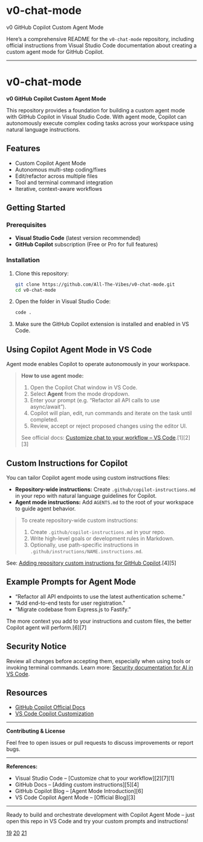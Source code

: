 # v0-chat-mode
v0 GitHub Copilot Custom Agent Mode

Here’s a comprehensive README for the `v0-chat-mode` repository, including official instructions from Visual Studio Code documentation about creating a custom agent mode for GitHub Copilot.

***

# v0-chat-mode

**v0 GitHub Copilot Custom Agent Mode**

This repository provides a foundation for building a custom agent mode with GitHub Copilot in Visual Studio Code. With agent mode, Copilot can autonomously execute complex coding tasks across your workspace using natural language instructions.

## Features

- Custom Copilot Agent Mode
- Autonomous multi-step coding/fixes
- Edit/refactor across multiple files
- Tool and terminal command integration
- Iterative, context-aware workflows

## Getting Started

### Prerequisites

- **Visual Studio Code** (latest version recommended)
- **GitHub Copilot** subscription (Free or Pro for full features)

### Installation

1. Clone this repository:
    ```bash
    git clone https://github.com/All-The-Vibes/v0-chat-mode.git
    cd v0-chat-mode
    ```

2. Open the folder in Visual Studio Code:
    ```bash
    code .
    ```

3. Make sure the GitHub Copilot extension is installed and enabled in VS Code.

## Using Copilot Agent Mode in VS Code

Agent mode enables Copilot to operate autonomously in your workspace.

> **How to use agent mode:**
>
> 1. Open the Copilot Chat window in VS Code.
> 2. Select **Agent** from the mode dropdown.
> 3. Enter your prompt (e.g. “Refactor all API calls to use async/await”).
> 4. Copilot will plan, edit, run commands and iterate on the task until completed.
> 5. Review, accept or reject proposed changes using the editor UI.
>
> See official docs: [Customize chat to your workflow – VS Code](https://code.visualstudio.com/docs/copilot/customization/overview).[1][2][3]

## Custom Instructions for Copilot

You can tailor Copilot agent mode using custom instructions files:

- **Repository-wide instructions:** Create `.github/copilot-instructions.md` in your repo with natural language guidelines for Copilot.
- **Agent mode instructions:** Add `AGENTS.md` to the root of your workspace to guide agent behavior.

> To create repository-wide custom instructions:
> 1. Create `.github/copilot-instructions.md` in your repo.
> 2. Write high-level goals or development rules in Markdown.
> 3. Optionally, use path-specific instructions in `.github/instructions/NAME.instructions.md`.

See: [Adding repository custom instructions for GitHub Copilot](https://docs.github.com/copilot/customizing-copilot/adding-custom-instructions-for-github-copilot).[4][5]

## Example Prompts for Agent Mode

- “Refactor all API endpoints to use the latest authentication scheme.”
- “Add end-to-end tests for user registration.”
- “Migrate codebase from Express.js to Fastify.”

The more context you add to your instructions and custom files, the better Copilot agent will perform.[6][7]

## Security Notice

Review all changes before accepting them, especially when using tools or invoking terminal commands. Learn more: [Security documentation for AI in VS Code](https://code.visualstudio.com/docs/copilot/security).

## Resources

- [GitHub Copilot Official Docs](https://docs.github.com/en/copilot)
- [VS Code Copilot Customization](https://code.visualstudio.com/docs/copilot/customization/overview)

***

**Contributing & License**

Feel free to open issues or pull requests to discuss improvements or report bugs.

***

**References:**

- Visual Studio Code – [Customize chat to your workflow][2][7][1]
- GitHub Docs – [Adding custom instructions][5][4]
- GitHub Copilot Blog – [Agent Mode Introduction][6]
- VS Code Copilot Agent Mode – [Official Blog][3]

***

Ready to build and orchestrate development with Copilot Agent Mode – just open this repo in VS Code and try your custom prompts and instructions!

[19](https://learn.microsoft.com/en-us/training/modules/generate-documentation-using-github-copilot-tools/)
[20](https://docs.github.com/en/copilot/how-tos/use-copilot-extensions/build-a-copilot-agent)
[21](https://learn.microsoft.com/en-us/visualstudio/ide/copilot-chat-context?view=vs-2022)
